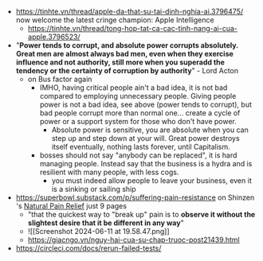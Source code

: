 - https://tinhte.vn/thread/apple-da-that-su-tai-dinh-nghia-ai.3796475/ now welcome the latest cringe champion: Apple Intelligence 
	- https://tinhte.vn/thread/tong-hop-tat-ca-cac-tinh-nang-ai-cua-apple.3796523/
- "**Power tends to corrupt, and absolute power corrupts absolutely. Great men are almost always bad men, even when they exercise influence and not authority, still more when you superadd the tendency or the certainty of corruption by authority**" - Lord Acton
	- on Bus factor again
		- IMHO, having critical people ain't a bad idea, it is not bad compared to employing unnecessary people. Giving people power is not a bad idea, see above (power tends to corrupt), but bad people corrupt more than normal one... create a cycle of power or a support system for those who don't have power.
			- Absolute power is sensitive, you are absolute when you can step up and step down at your will. Great power destroys itself eventually, nothing lasts forever, until Capitalism.
		- bosses should not say "anybody can be replaced", it is hard managing people. Instead say that the business is a hydra and is resilient with many people, with less cogs.
			- you must indeed allow people to leave your business, even it is a sinking or sailing ship
- https://superbowl.substack.com/p/suffering-pain-resistance on Shinzen 's [Natural Pain Relief](https://www.shinzen.org/wp-content/uploads/2016/12/art_synopsis-pain.pdf) just 9 pages
	- "that the quickest way to "break up" pain is to **observe it without the slightest desire that it be different in any way**"
	- ![[Screenshot 2024-06-11 at 19.58.47.png]]
	- https://giacngo.vn/nguy-hai-cua-su-chap-truoc-post21439.html
- https://circleci.com/docs/rerun-failed-tests/